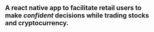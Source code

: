 ## A react native app to facilitate retail users to make *confident* decisions while trading stocks and cryptocurrency.

